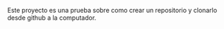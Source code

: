 Este proyecto es una prueba sobre como crear un repositorio y clonarlo desde github a la computador.